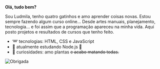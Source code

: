 **Olá, tudo bem?** 

Sou Ludmila, tenho quatro gatinhos e amo aprender coisas novas. Estou sempre fazendo algum curso online... Desde artes manuais, planejamento, tecnologia... e foi assim que a programação apareceu na minha vida.  Aqui posto projetos e resultados de cursos que tenho feito. 

 - :loop: tecnologias: HTML, CSS e JavaScript
 - :space_invader: atualmente estudando Node.js :space_invader:
 - :tada: curiosidades: amo plantas ~~e acabo matando todas.~~


![Obrigada](https://media.giphy.com/media/vFKqnCdLPNOKc/giphy.gif)



 


